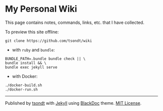 # My Personal Wiki

This page contains notes, commands, links, etc. that I have collected.

To preview this site offline:
```
git clone https://github.com/tsondt/wiki
```
* with `ruby` and `bundle`:
```
BUNDLE_PATH=.bundle bundle check || \
bundle install && \
bundle exec jekyll serve
```
* with Docker:
```
./docker-build.sh
./docker-run.sh
```
---
Published by [tsondt](https://tsondt.com/) with [Jekyll](https://jekyllrb.com) using [BlackDoc](https://github.com/karloespiritu/BlackDoc) theme. [MIT License](LICENSE).
